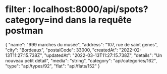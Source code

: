 # filter : localhost:8000/api/spots?category=ind dans la requête postman

{
  "name": "999 marches du musée",
  "address": "107, rue de saint genes",
  "city": "Bordeaux",
  "postalCode": 33000,
  "createdAt": "2022-02-13T11:27:15.738Z",
  "updatedAt": "2022-03-13T11:27:15.738Z",
  "details": "Un nouveau petit détail",
  "media": "string",
  "category": "api/categories/162",
  "type": "api/types/92",
  "flat": "api/flats/152"
}